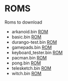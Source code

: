 # ROMS

Roms to download

* arkanoid.bin [ROM](../assets/bin/arkanoid.bin)
* basic.bin [ROM](../assets/bin/basic.bin)
* durango-test.bin [ROM](../assets/bin/durango-test.bin)
* gamepads.bin [ROM](../assets/bin/gamepads.bin)
* keyboard_tester.bin [ROM](../assets/bin/keyboard_tester.bin)
* pacman.bin [ROM](../assets/bin/pacman.bin)
* pong.bin [ROM](../assets/bin/pong.bin)
* telesketch.bin [ROM](../assets/bin/telesketch.bin)
* witch.bin [ROM](../assets/bin/witch.bin)
